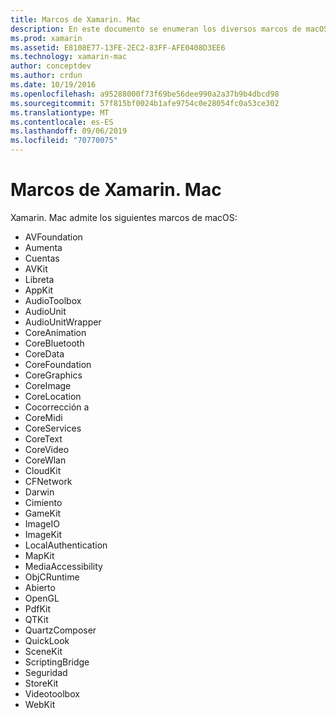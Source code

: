 ```yaml
---
title: Marcos de Xamarin. Mac
description: En este documento se enumeran los diversos marcos de macOS que están disponibles para su uso al desarrollar aplicaciones Mac con Xamarin. Mac.
ms.prod: xamarin
ms.assetid: E8108E77-13FE-2EC2-83FF-AFE0408D3EE6
ms.technology: xamarin-mac
author: conceptdev
ms.author: crdun
ms.date: 10/19/2016
ms.openlocfilehash: a95288000f73f69be56dee990a2a37b9b4dbcd98
ms.sourcegitcommit: 57f815bf0024b1afe9754c0e28054fc0a53ce302
ms.translationtype: MT
ms.contentlocale: es-ES
ms.lasthandoff: 09/06/2019
ms.locfileid: "70770075"
---
```

# <a name="xamarinmac-frameworks"></a>Marcos de Xamarin. Mac

Xamarin. Mac admite los siguientes marcos de macOS:

- AVFoundation 
- Aumenta
- Cuentas
- AVKit
- Libreta 
- AppKit 
- AudioToolbox 
- AudioUnit 
- AudioUnitWrapper 
- CoreAnimation 
- CoreBluetooth 
- CoreData 
- CoreFoundation 
- CoreGraphics 
- CoreImage 
- CoreLocation 
- Cocorrección a 
- CoreMidi 
- CoreServices 
- CoreText 
- CoreVideo 
- CoreWlan 
- CloudKit
- CFNetwork
- Darwin 
- Cimiento 
- GameKit 
- ImageIO 
- ImageKit 
- LocalAuthentication
- MapKit
- MediaAccessibility
- ObjCRuntime 
- Abierto 
- OpenGL 
- PdfKit 
- QTKit 
- QuartzComposer 
- QuickLook 
- SceneKit 
- ScriptingBridge 
- Seguridad 
- StoreKit 
- Videotoolbox
- WebKit
